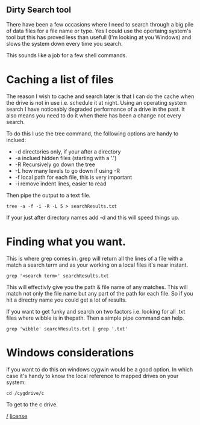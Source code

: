 Dirty Search tool
---
There have been a few occasions where I need to search through a big pile of data files for a file name or type. Yes I could use the opertaing system's tool but this has proved less than usefull (I'm looking at you Windows) and slows the system down every time you search.

This sounds like a job for a few shell commands.

# Caching a list of files
The reason I wish to cache and search later is that I can do the cache when the drive is not in use i.e. schedule it at night. Using an operating system search I have noticeably degraded performance of a drive in the past. It also means you need to do it when there has been a change not every search.

To do this I use the tree command, the following options are handy to inclued:

* -d directories only, if your after a directory
* -a inclued hidden files (starting with a '.')
* -R Recursively go down the tree
* -L how many levels to go down if using -R
* -f local path for each file, this is very important
* -i remove indent lines, easier to read

Then pipe the output to a text file.

	tree -a -f -i -R -L 5 > searchResults.txt

If your just after directory names add -d and this will speed things up.

# Finding what you want.
This is where grep comes in. grep will return all the lines of a file with a match a search term and as your working on a local files it's near instant.

	grep '<search term>' searchResults.txt

This will effectivly give you the path & file name of any matches. This will match not only the file name but any part of the path for each file. So if you hit a directry name you could get a lot of results.

If you want to get funky and search on two factors i.e. looking for all .txt files where wibble is in thepath. Then a simple pipe command can help.

	grep 'wibble' searchResults.txt | grep '.txt'

# Windows considerations
if you want to do this on windows cygwin would be a good option. In which case it's handy to know the local reference to mapped drives on your system: 

	cd /cygdrive/c

To get to the c drive.

[/](/)
[license](/LICENSE)
